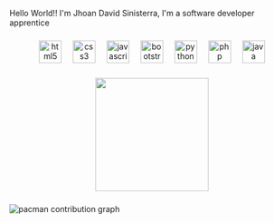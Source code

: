 <p align="left">Hello World!! I'm Jhoan David Sinisterra, I'm a software developer apprentice</p>

###

<div align="center">
  <img src="https://cdn.jsdelivr.net/gh/devicons/devicon/icons/html5/html5-original.svg" height="40" alt="html5 logo"  />
  <img width="12" />
  <img src="https://cdn.jsdelivr.net/gh/devicons/devicon/icons/css3/css3-original.svg" height="40" alt="css3 logo"  />
  <img width="12" />
  <img src="https://cdn.jsdelivr.net/gh/devicons/devicon/icons/javascript/javascript-original.svg" height="40" alt="javascript logo"  />
  <img width="12" />
  <img src="https://cdn.jsdelivr.net/gh/devicons/devicon/icons/bootstrap/bootstrap-original.svg" height="40" alt="bootstrap logo"  />
  <img width="12" />
  <img src="https://cdn.jsdelivr.net/gh/devicons/devicon/icons/python/python-original.svg" height="40" alt="python logo"  />
  <img width="12" />
  <img src="https://cdn.jsdelivr.net/gh/devicons/devicon/icons/php/php-original.svg" height="40" alt="php logo"  />
  <img width="12" />
  <img src="https://cdn.jsdelivr.net/gh/devicons/devicon/icons/java/java-original.svg" height="40" alt="java logo"  />
</div>

###

<div align="center">
  <img height="200" src="https://media0.giphy.com/media/v1.Y2lkPTc5MGI3NjExdzRkdXd0Z2FuZmhwcDg4cDJyazJwMm00azBzZHdncmM5emRjOGJ6NiZlcD12MV9pbnRlcm5hbF9naWZfYnlfaWQmY3Q9Zw/q9EUjcUOT1aYE/giphy.gif"  />
</div>

###

<picture>
  <source media="(prefers-color-scheme: dark)" srcset="https://raw.githubusercontent.com/Davidjdsv/Davidjdsv/output/pacman-contribution-graph-dark.svg">
  <source media="(prefers-color-scheme: light)" srcset="https://raw.githubusercontent.com/Davidjdsv/Davidjdsv/output/pacman-contribution-graph.svg">
  <img alt="pacman contribution graph" src="https://raw.githubusercontent.com/Davidjdsv/Davidjdsv/output/pacman-contribution-graph.svg">
</picture>

###
